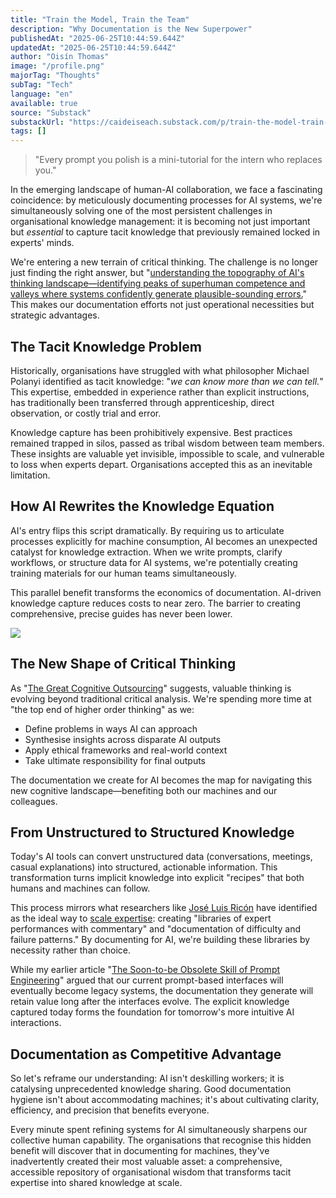 ```yaml
---
title: "Train the Model, Train the Team"
description: "Why Documentation is the New Superpower"
publishedAt: "2025-06-25T10:44:59.644Z"
updatedAt: "2025-06-25T10:44:59.644Z"
author: "Oisín Thomas"
image: "/profile.png"
majorTag: "Thoughts"
subTag: "Tech"
language: "en"
available: true
source: "Substack"
substackUrl: "https://caideiseach.substack.com/p/train-the-model-train-the-team"
tags: []
---
```


> "Every prompt you polish is a mini-tutorial for the intern who replaces you."

In the emerging landscape of human-AI collaboration, we face a fascinating coincidence: by meticulously documenting processes for AI systems, we're simultaneously solving one of the most persistent challenges in organisational knowledge management: it is becoming not just important but _essential_ to capture tacit knowledge that previously remained locked in experts' minds.

We're entering a new terrain of critical thinking. The challenge is no longer just finding the right answer, but "[understanding the topography of AI's thinking landscape—identifying peaks of superhuman competence and valleys where systems confidently generate plausible-sounding errors.](https://open.substack.com/pub/caideiseach/p/the-great-cognitive-outsourcing?r=3v9fhz&utm_campaign=post&utm_medium=web&showWelcomeOnShare=true)" This makes our documentation efforts not just operational necessities but strategic advantages.


The Tacit Knowledge Problem
---------------------------

Historically, organisations have struggled with what philosopher Michael Polanyi identified as tacit knowledge: "_we can know more than we can tell._" This expertise, embedded in experience rather than explicit instructions, has traditionally been transferred through apprenticeship, direct observation, or costly trial and error.

Knowledge capture has been prohibitively expensive. Best practices remained trapped in silos, passed as tribal wisdom between team members. These insights are valuable yet invisible, impossible to scale, and vulnerable to loss when experts depart. Organisations accepted this as an inevitable limitation.

How AI Rewrites the Knowledge Equation
--------------------------------------

AI's entry flips this script dramatically. By requiring us to articulate processes explicitly for machine consumption, AI becomes an unexpected catalyst for knowledge extraction. When we write prompts, clarify workflows, or structure data for AI systems, we're potentially creating training materials for our human teams simultaneously.

This parallel benefit transforms the economics of documentation. AI-driven knowledge capture reduces costs to near zero. The barrier to creating comprehensive, precise guides has never been lower.

![](https://substack-post-media.s3.amazonaws.com/public/images/34acc707-f39e-416b-9432-d5026909bc7a_1005x773.png)


The New Shape of Critical Thinking
----------------------------------

As "[The Great Cognitive Outsourcing](https://open.substack.com/pub/caideiseach/p/the-great-cognitive-outsourcing?r=3v9fhz&utm_campaign=post&utm_medium=web&showWelcomeOnShare=true)" suggests, valuable thinking is evolving beyond traditional critical analysis. We're spending more time at "the top end of higher order thinking" as we:

* Define problems in ways AI can approach
* Synthesise insights across disparate AI outputs
* Apply ethical frameworks and real-world context
* Take ultimate responsibility for final outputs

The documentation we create for AI becomes the map for navigating this new cognitive landscape—benefiting both our machines and our colleagues.

From Unstructured to Structured Knowledge
-----------------------------------------

Today's AI tools can convert unstructured data (conversations, meetings, casual explanations) into structured, actionable information. This transformation turns implicit knowledge into explicit "recipes" that both humans and machines can follow.

This process mirrors what researchers like [José Luis Ricón](https://ricon.xyz/) have identified as the ideal way to [scale expertise](https://nintil.com/scaling-tacit-knowledge/): creating "libraries of expert performances with commentary" and "documentation of difficulty and failure patterns." By documenting for AI, we're building these libraries by necessity rather than choice.

While my earlier article "[The Soon-to-be Obsolete Skill of Prompt Engineering](https://open.substack.com/pub/caideiseach/p/the-soon-to-be-obsolete-skill-of?r=3v9fhz&utm_campaign=post&utm_medium=web&showWelcomeOnShare=true)" argued that our current prompt-based interfaces will eventually become legacy systems, the documentation they generate will retain value long after the interfaces evolve. The explicit knowledge captured today forms the foundation for tomorrow's more intuitive AI interactions.

Documentation as Competitive Advantage
--------------------------------------

So let's reframe our understanding: AI isn't deskilling workers; it is catalysing unprecedented knowledge sharing. Good documentation hygiene isn't about accommodating machines; it's about cultivating clarity, efficiency, and precision that benefits everyone.

Every minute spent refining systems for AI simultaneously sharpens our collective human capability. The organisations that recognise this hidden benefit will discover that in documenting for machines, they've inadvertently created their most valuable asset: a comprehensive, accessible repository of organisational wisdom that transforms tacit expertise into shared knowledge at scale.